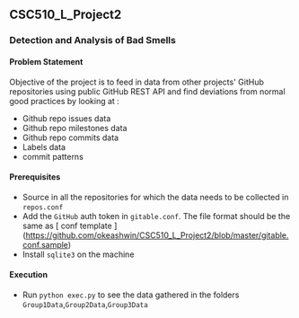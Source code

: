 ## CSC510_L_Project2
### Detection and Analysis of Bad Smells

#### Problem Statement
Objective of the project is to feed in data from other projects' GitHub repositories using public GitHub REST API and find deviations from normal good practices by looking at :
  * Github repo issues data
  * Github repo milestones data
  * Github repo commits data
  * Labels data
  * commit patterns

#### Prerequisites
  * Source in all the repositories for which the data needs to be collected in `repos.conf`
  * Add the `GitHub` auth token in `gitable.conf`. The file format should be the same as [ conf template ] (https://github.com/okeashwin/CSC510_L_Project2/blob/master/gitable.conf.sample)
  * Install `sqlite3` on the machine

#### Execution
  * Run `python exec.py` to see the data gathered in the folders `Group1Data`,`Group2Data`,`Group3Data`
